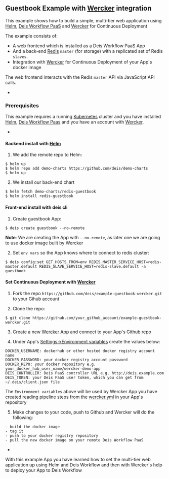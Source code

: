 ## Guestbook Example with [Wercker](http://wercker.com) integration


This example shows how to build a simple, multi-tier web application using [Helm](https://helm.sh), [Deis Workflow PaaS](https://deis.com/) and [Wercker](http://wercker.com) for Continuous Deployment

The example consists of:

- A web frontend which is installed as a Deis Workflow PaaS App
- And a back-end [Redis](http://redis.io/) `master` (for storage) with a replicated set of Redis `slaves`.
- Integration with [Wercker](http://wercker.com) for Continuous Deployment of your App's docker image

The web frontend interacts with the Redis `master` API via JavaScript API calls.

-

### Prerequisites

This example requires a running [Kubernetes](https://kubernetes.io) cluster and you have installed [Helm](https://helm.sh), [Deis Workflow Paas](https://github.com/deis/workflow) and you have an account with [Wercker](http://wercker.com).


-
#### Backend install with [Helm](https://helm.sh)

1) We add the remote repo to Helm:
```
$ helm up
$ helm repo add demo-charts https://github.com/deis/demo-charts
$ helm up
```

2) We install our back-end chart
```
$ helm fetch demo-charts/redis-guestbook
$ helm install redis-guestbook
```

#### Front-end install with deis cli

1) Create guestbook App:
```
$ deis create guestbook --no-remote
```

**Note**: We are creating the App with `--no-remote`, as later one we are going to use docker image built by Wercker

2) Set `env vars` so the App knows where to connect to redis cluster:
```
$ deis config:set GET_HOSTS_FROM=env REDIS_MASTER_SERVICE_HOST=redis-master.default REDIS_SLAVE_SERVICE_HOST=redis-slave.default -a guestbook
```
 

#### Set Continuous Deployment with [Wercker](http://wercker.com) 

1) Fork the repo `https://github.com/deis/example-guestbook-wercker.git` to your Gihub account

2) Clone the repo:

```
$ git clone https://github.com/your_github_account/example-guestbook-wercker.git
```

3) Create a new [Wercker App](http://devcenter.wercker.com/docs/web-interface/adding-a-new-application.html) and connect to your App's Github repo

4) Under App's [Settings->Environment variables](http://devcenter.wercker.com/docs/environment-variables/creating-env-vars.html) create the values below:

```
DOCKER_USERNAME: dockerhub or other hosted docker registry account name
DOCKER_PASSWORD: your docker registry account password
DOCKER_REPO: your docker repository e.g. your_docker_hub_user_name/wercker-demo-app
DEIS_CONTROLLER: Deis PaaS controller URL e.g. http://deis.example.com
DEIS_TOKEN: your Deis PaaS user token, which you can get from ~/.deis/client.json file
```
The `Environment variables` above will be used by Wercker App you have created reading pipeline steps from the  [wercker.yml](wercker.yml) in your App's repository


5) Make changes to your code, push to Github and Wercker will do the following:

```
- build the docker image
- tag it
- push to your docker registry repository
- pull the new docker image on your remote Deis Workflow PaaS
```

-

With this example App you have learned how to set the multi-tier web application up using Helm and Deis Workflow and then with Wercker's help to deploy your App to Deis Workflow
